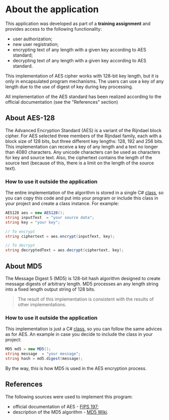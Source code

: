 # About the application
This application was developed as part of a **training assignment** and provides access to the following functionality:

+ user authorization;
+ new user registration;
+ encrypting text of any length with a given key according to AES standard;
+ decrypting text of any length with a given key according to AES standard.

This implementation of AES cipher works with 128-bit key length, but it is only in encapsulated program mechanisms.
The users can use a key of any length due to the use of digest of key during key processing.

All implementation of the AES standard has been realized according to the official documentation (see the "References" section)



## About AES-128
The Advanced Encryption Standard (AES) is a variant of the Rijndael block cipher. For AES selected  three members of the Rijndael family, each with a block size of 128 bits, but three different key lengths: 128, 192 and 256 bits.
This implementation can receive a key of any length and a text no longer than 4080 characters.
Any unicode characters can be used as characters for key and source text.
Also, the ciphertext contains the length of the source text (because of this, there is a limit on the length of the source text).

### How to use it outside the application
The entire implementation of the algorithm is stored in a single C# [class](https://github.com/Stix-tomsk/AES-Encryption-Application/blob/main/AES128.cs), so you can copy this code and put into your program or include this class in your project and create a class instance.
For example:
```C#
AES128 aes = new AES128();
string inputText  = "your source data";
string key = "your key";

// To encrypt
string ciphertext = aes.encrypt(inputText, key);

// To decrypt
string decryptedText = aes.decrypt(ciphertext, key);
```

## About MD5
The Message Digest 5 (MD5) is 128-bit hash algorithm designed to create message digests of arbitrary length.
MD5 processes an any length string into a fixed length output string of 128 bits.
> The result of this implementation is consistent with the results of other implementations.


### How to use it outside the application
This implementation is just a C# [class](https://github.com/Stix-tomsk/AES-Encryption-Application/blob/main/MD5.cs), so you can follow the same advices as for AES.
An example in case you decide to include the class in your project:
```C#
MD5 md5 = new MD5();
string message  = "your message";
string hash = md5.digest(message);
```
By the way, this is how MD5 is used in the AES encryption process.


## References
The following sources were used to implement this program:

+ official documentation of AES - [FIPS 197](https://nvlpubs.nist.gov/nistpubs/fips/nist.fips.197.pdf);
+ description of the MD5 algorithm - [MD5 Wiki](https://en.wikipedia.org/wiki/MD5).
